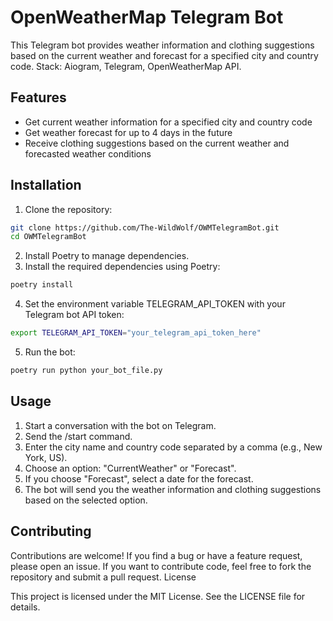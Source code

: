 # OpenWeatherMap Telegram Bot

This Telegram bot provides weather information and clothing suggestions based on the current weather and forecast for a specified city and country code. 
Stack: Aiogram, Telegram, OpenWeatherMap API.

## Features
* Get current weather information for a specified city and country code
* Get weather forecast for up to 4 days in the future
* Receive clothing suggestions based on the current weather and forecasted weather conditions

## Installation
1. Clone the repository:

```bash
git clone https://github.com/The-WildWolf/OWMTelegramBot.git
cd OWMTelegramBot
```
2. Install Poetry to manage dependencies.
3. Install the required dependencies using Poetry:

```bash
poetry install
```

4. Set the environment variable TELEGRAM_API_TOKEN with your Telegram bot API token:

```bash
export TELEGRAM_API_TOKEN="your_telegram_api_token_here"
```

5. Run the bot:
```bash
poetry run python your_bot_file.py
```

## Usage
1. Start a conversation with the bot on Telegram.
2. Send the /start command.
3. Enter the city name and country code separated by a comma (e.g., New York, US).
4. Choose an option: "CurrentWeather" or "Forecast".
5. If you choose "Forecast", select a date for the forecast.
6. The bot will send you the weather information and clothing suggestions based on the selected option.

## Contributing

Contributions are welcome! If you find a bug or have a feature request, please open an issue. If you want to contribute code, feel free to fork the repository and submit a pull request.
License

This project is licensed under the MIT License. See the LICENSE file for details.